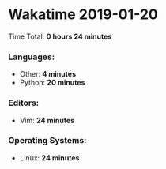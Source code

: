 # Wakatime 2019-01-20

Time Total: **0 hours 24 minutes**

### Languages:
- Other: **4 minutes** 
- Python: **20 minutes** 

### Editors:
- Vim: **24 minutes** 

### Operating Systems:
- Linux: **24 minutes** 

